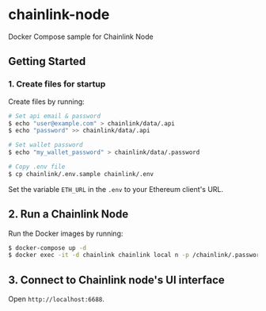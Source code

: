 # chainlink-node
Docker Compose sample for Chainlink Node

## Getting Started

### 1. Create files for startup
Create files by running:
```bash
# Set api email & password
$ echo "user@example.com" > chainlink/data/.api
$ echo "password" >> chainlink/data/.api

# Set wallet password
$ echo "my_wallet_password" > chainlink/data/.password

# Copy .env file
$ cp chainlink/.env.sample chainlink/.env
```

Set the variable `ETH_URL` in the `.env` to your Ethereum client's URL.

## 2. Run a Chainlink Node

Run the Docker images by running:
```bash
$ docker-compose up -d
$ docker exec -it -d chainlink chainlink local n -p /chainlink/.password -a /chainlink/.api
```

## 3. Connect to Chainlink node's UI interface
Open `http://localhost:6688`.
